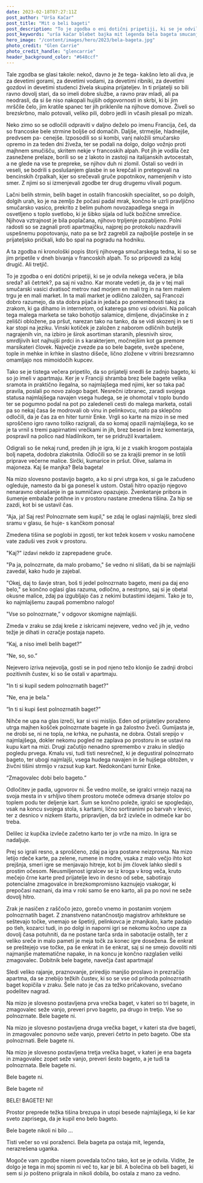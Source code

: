 ```yaml
---
date: 2023-02-18T07:27:11Z
post_author: "Urša Kačar"
post_title: "Mit o beli bageti"
post_description: "To je zgodba o eni dotični pripetiji, ki se je odvila nekega večera, je bila sreda? ali četrtek?, pa saj ni važno. Kar morate vedeti je, da je v tej mali smučarski vasici dvatisoč metrov nad morjem en mali trg in na tem malem trgu je en mali market. In ta mali market je odlično založen, saj Francozi dobro razumejo, da sta dobra pijača in jedača po pomembnosti takoj za zrakom, ki ga dihamo in internetom, od katerega smo vsi odvisni."
post_keywords: "urša kačar blebet bajka mit legenda bela bageta smucanje francija pijaca jedaca"
hero_image: "/content/images/hero/2023/bela-bageta.jpg"
photo_credit: "Glen Carrie"
photo_credit_handle: "glencarrie"
header_background_color: "#648ccf"
---
```


Tale zgodba se glasi takole: nekoč, davno je že tega- kakšno leto ali dva, je za devetimi gorami, za devetimi vodami, za devetimi ribniki, za devetimi gozdovi in devetimi studenci živela skupina prijateljev. In ti prijatelji so bili ravno dovolj stari, da so imeli dobre službe, a ravno prav mladi, ali pa neodrasli, da si še niso nakopali hujših odgovornosti in skrbi, ki bi jim mrščile čelo, jim kratile spanec ter jih priklenile na njihove domove. Živeli so brezskrbno, malo potovali, veliko pili, dobro jedli in včasih plesali po mizah.

Neko zimo so se odločili odpraviti v daljno deželo po imenu Francija, češ, da so francoske bele strmine boljše od domačih. Daljše, strmejše, hladnejše, predvsem pa- cenejše. Izposodili so si kombi, vanj naložili smučarsko opremo in za teden dni živeža, ter se podali na dolgo, dolgo vožnjo proti majhnem smučišču, skritem nekje v francoskih alpah. Pot jih je vodila čez zasnežene prelaze, borili so se z lakoto in zastoji na italijanskih avtocestah, a ne glede na vse te prepreke, se njihov duh ni zlomil. Ostali so vedri in veseli, se bodrili s poslušanjem glasbe in se krepčali in pretegovali na bencinskih črpalkah, kjer so srečevali gruče popotnikov, namenjenih v isto smer. Z njimi so si izmenjevali zgodbe ter drug drugemu vlivali pogum.

Lačni belih strmin, belih baget in ostalih francoskih specialitet, so po dolgih, dolgih urah, ko je na zemljo že počasi padal mrak, končno le uzrli pravljično smučarsko vasico, prekrito z belim puhom novozapadlega snega in osvetljeno s toplo svetlobo, ki je šibko sijala od lučk božične smrečice. Njihova vztrajnost je bila poplačana, njihovo trpljenje pozabljeno. Polni radosti so se zagnali proti apartmajčku, najprej po protokolu nazdravili uspešnemu popotovanju, nato pa se brž zagrebli za najboljše postelje in se prijateljsko pričkali, kdo bo spal na pogradu na hodniku.

A ta zgodba ni kronološki popis štorij njihovega smučarskega tedna, ki so se jim pripetile v dneh bivanja v francoskih alpah. To so pripovedi za kdaj drugič. Ali tretjič.

To je zgodba o eni dotični pripetiji, ki se je odvila nekega večera, je bila sreda? ali četrtek?, pa saj ni važno. Kar morate vedeti je, da je v tej mali smučarski vasici dvatisoč metrov nad morjem en mali trg in na tem malem trgu je en mali market. In ta mali market je odlično založen, saj Francozi dobro razumejo, da sta dobra pijača in jedača po pomembnosti takoj za zrakom, ki ga dihamo in internetom, od katerega smo vsi odvisni. Na policah tega malega marketa se tako bohotijo salamice, dimljene, divjačinske in z zelišči obložene, pa pršut, narezan tako na tanko, da se vidi skozenj in se ti kar stopi na jeziku. Vinski kotiček je založen z naborom odličnih buteljk nagrajenih vin, na izbiro je širok asortiman staranih, plesnivih sirov, smrdljivih kot najhujši prdci in s karakterjem, močnejšim kot ga premore marsikateri človek. Največje zvezde pa so bele bagete, sveže spečene, tople in mehke in krhke in slastno dišeče, lično zložene v vitrini brezsramno omamljajo nos mimoidočih kupcev.

Tako se je tistega večera pripetilo, da so prijatelji snedli še zadnjo bageto, ki so jo imeli v apartmaju. Ker je v Franciji shramba brez bele bagete velika sramota in praktično ilegalna, so najmlajšega med njimi, ker so taka pač pravila, poslali po novo zalogo baget. Nesrečni izbranec, zaradi svojega statusa najmlajšega navajen vsega hudega, se je ohomotal v toplo bundo ter se pogumno podal na pot po zaledeneli cesti do malega marketa, ostali pa so nekaj časa še modrovali ob vinu in pelinkovcu, nato pa sklepčno odločili, da je čas za en hiter turnir Enke. Vrgli so karte na mizo in se med sproščeno igro ravno toliko razigrali, da so komaj opazili najmlajšega, ko se je ta vrnil s tremi papirnatimi vrečkami in jih, brez besed in brez komentarja, pospravil na polico nad hladilnikom, ter se pridružil kvartašem.

Odigrali so še nekaj rund, preden jih je igra, ki je z vsakih krogom postajala bolj napeta, dodobra zlakotnila. Odločili so se za krajši premor in se lotili priprave večerne malice. Sirčki, kumarice in pršut. Olive, salama in majoneza. Kaj še manjka? Bela bageta!

Na mizo slovesno postavijo bageto, a ko si prvi utrga kos, si ga le začudeno ogleduje, namesto da bi ga ponesel k ustom. Ostali hitro opazijo njegovo nenaravno obnašanje in ga sumničavo opazujejo. Žvenketanje pribora in šumenje embalaže potihne in v prostoru nastane zmedena tišina. Za hip se zazdi, kot bi se ustavil čas.

“Aja, ja! Saj res! Polnozrnate sem kupil," se zdaj le oglasi najmlajši, brez sledi sramu v glasu, še huje- s kančkom ponosa!

Zmedena tišina se poglobi in zgosti, ter kot težek kosem v vosku namočene vate zaduši ves zvok v prostoru.

"Kaj?" izdavi nekdo iz zaprepadene gruče.

"Pa ja, polnozrnate, da malo probamo," še vedno ni slišati, da bi se najmlajši zavedal, kako hudo je zajebal.

"Okej, daj to šavje stran, boš ti jedel polnozrnato bageto, meni pa daj eno belo," se končno oglasi glas razuma, odločno, a nestrpno, saj si je obetal okusne malice, zdaj pa izgubljajo čas z nekimi butastimi idejami. Tako je to, ko najmlajšemu zaupaš pomembno nalogo!

"Vse so polnozrnate,” v odgovor skomigne najmlajši.

Zmeda v zraku se zdaj kreše z iskricami nejevere, vedno več jih je, vedno težje je dihati in ozračje postaja napeto.

“Kaj, a niso imeli belih baget?”

“Ne, so, so.”

Nejevero izriva nejevolja, gosti se in pod njeno težo klonijo še zadnji drobci pozitivnih čustev, ki so še ostali v apartmaju.

"In ti si kupil sedem polnozrnatih baget?"

"Ne, ena je bela."

“In ti si kupi šest polnozrnatih baget?”

Nihče ne upa na glas izreči, kar si vsi mislijo. Eden od prijateljev poraženo utrga majhen košček polnozrnate bagete in ga žalostno žveči. Gumijasta je, ne drobi se, ni ne topla, ne krhka, ne puhasta, ne dobra. Ostali srepijo v najmlajšega, dokler nekomu pogled ne zaplava po prostoru in se ustavi na kupu kart na mizi. Drugi začutijo nenadno spremembo v zraku in sledijo pogledu prvega. Kmalu vsi, tudi tisti nesrečnež, ki je degustiral polnozrnato bageto, ter ubogi najmlajši, vsega hudega navajen in še hujšega obtožen, v živčni tišini strmijo v razsut kup kart. Nedokončani turnir Enke.

“Zmagovalec dobi belo bageto.”

Odločitev je padla, ugovorov ni. Še vedno molče, se igralci vrnejo nazaj na svoja mesta in v srhljivo tihem prostoru moteče odmeva drsanje stolov po toplem podu ter deljenje kart. Šum se končno poleže, igralci se spogledajo, vsak na koncu svojega stola, s kartami, lično sortiranimi po barvah v levici, ter z desnico v nizkem štartu, pripravljen, da brž izvleče in odmeče kar bo treba.

Delilec iz kupčka izvleče začetno karto ter jo vrže na mizo. In igra se nadaljuje.

Prej so igrali resno, a sproščeno, zdaj pa igra postane neizprosna. Na mizo letijo rdeče karte, pa zelene, rumene in modre, vsaka z malo večjo ihto kot prejšnja, smeri igre se menjavajo hitreje, kot bi jim človek lahko sledil s prostim očesom. Neusmiljenost igralcev se iz kroga v krog veča, kruto mečejo črne karte pred prijatelje levo in desno od sebe, sabotirajo potencialne zmagovalce in brezkompromisno kaznujejo vsakogar, ki prepočasi naznani, da ima v roki samo še eno karto, ali pa po novi ne seže dovolj hitro.

Zrak je nasičen z raščočo jezo, gorečo vnemo in postanim vonjem polnozrnatih baget. Z znanstveno natančnostjo magistrov arhitekture se seštevajo točke, vnemajo se špetirji, pelinkovca je zmanjkalo, karte padajo po tleh, kozarci tudi, in po dolgi in naporni igri se nekomu kočno uspe za dovolj časa potuhniti, da ne postane tarča srda in sabotacije ostalih, ter z veliko sreče in malo pameti je meja točk za konec igre dosežena. Še enkrat se preštejejo vse točke, pa še enkrat in še enkrat, saj si ne smejo dovoliti niti najmanjše matematične napake, in na koncu je končno razglašen veliki zmagovalec. Dobitnik bele bagete, navečja čast apartmaja!

Sledi veliko rajanje, praznovanje, priredijo manjšo proslavo in prezračijo apartma, da se znebijo težkih čustev, ki so se vse od prihoda polnozrnatih baget kopičila v zraku. Šele nato je čas za težko pričakovano, svečano podelitev nagrad.


Na mizo je slovesno postavljena prva vrečka baget, v kateri so tri bagete, in zmagovalec seže vanjo, preveri prvo bageto, pa drugo in tretjo. Vse so polnozrnate. Bele bagete ni.

Na mizo je slovesno postavljena druga vrečka baget, v kateri sta dve bageti, in zmagovalec ponovno seže vanjo, preveri četrto in peto bageto. Obe sta polnozrnati. Bele bagete ni.

Na mizo je slovesno postavljena tretja vrečka baget, v kateri je ena bageta in zmagovalec zopet seže vanjo, preveri šesto bageto, a je tudi ta polnozrnata. Bele bagete ni.

Bele bagete ni.

Bele bagete ni!

BELE! BAGETE! NI!

Prostor preprede težka tišina brezupa in utopi besede najmlajšega, ki še kar sveto zaprisega, da je kupil eno belo bageto.

Bele bagete nikoli ni bilo …

Tisti večer so vsi poraženci. Bela bageta pa ostaja mit, legenda, nerazrešena uganka.

Mogoče vam zgodbe nisem povedala točno tako, kot se je odvila. Vidite, že dolgo je tega in moj spomin ni več to, kar je bil. A bolečina ob beli bageti, ki sem si jo pošteno priigrala in nikoli dobila, bo ostala z mano za vedno.

